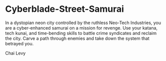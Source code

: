 # Cyberblade-Street-Samurai
In a dystopian neon city controlled by the ruthless Neo-Tech Industries, you are a cyber-enhanced samurai on a mission for revenge. Use your katana, tech kunai, and time-bending skills to battle crime syndicates and reclaim the city. Carve a path through enemies and take down the system that betrayed you.

Chai Levy

